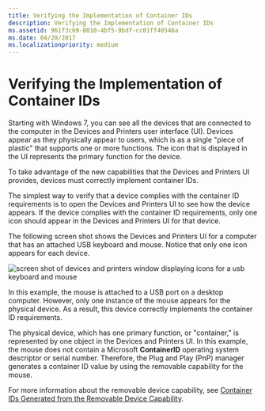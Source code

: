 ```yaml
---
title: Verifying the Implementation of Container IDs
description: Verifying the Implementation of Container IDs
ms.assetid: 961f3c69-8010-4bf5-9bdf-cc01ff40546a
ms.date: 04/20/2017
ms.localizationpriority: medium
---
```


# Verifying the Implementation of Container IDs


Starting with Windows 7, you can see all the devices that are connected to the computer in the Devices and Printers user interface (UI). Devices appear as they physically appear to users, which is as a single "piece of plastic" that supports one or more functions. The icon that is displayed in the UI represents the primary function for the device.

To take advantage of the new capabilities that the Devices and Printers UI provides, devices must correctly implement container IDs.

The simplest way to verify that a device complies with the container ID requirements is to open the Devices and Printers UI to see how the device appears. If the device complies with the container ID requirements, only one icon should appear in the Devices and Printers UI for that device.

The following screen shot shows the Devices and Printers UI for a computer that has an attached USB keyboard and mouse. Notice that only one icon appears for each device.

![screen shot of devices and printers window displaying icons for a usb keyboard and mouse](images/containerid-7.png)

In this example, the mouse is attached to a USB port on a desktop computer. However, only one instance of the mouse appears for the physical device. As a result, this device correctly implements the container ID requirements.

The physical device, which has one primary function, or "container," is represented by one object in the Devices and Printers UI. In this example, the mouse does not contain a Microsoft **ContainerID** operating system descriptor or serial number. Therefore, the Plug and Play (PnP) manager generates a container ID value by using the removable capability for the mouse.

For more information about the removable device capability, see [Container IDs Generated from the Removable Device Capability](container-ids-generated-from-the-removable-device-capability.md).

 

 





